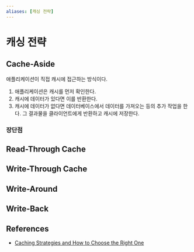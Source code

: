 ```yaml
---
aliases: [캐싱 전략]
---
```


# 캐싱 전략

## Cache-Aside

애플리케이션이 직접 캐시에 접근하는 방식이다.

1. 애플리케이션은 캐시를 먼저 확인한다.
2. 캐시에 데이터가 있다면 이를 반환한다.
3. 캐시에 데이터가 없다면 데이터베이스에서 데이터를 가져오는 등의 추가 작업을 한다. 그 결과물을 클라이언트에게 반환하고 캐시에 저장한다.

### 장단점

## Read-Through Cache

## Write-Through Cache

## Write-Around

## Write-Back


## References

- [Caching Strategies and How to Choose the Right One](https://codeahoy.com/2017/08/11/caching-strategies-and-how-to-choose-the-right-one/)